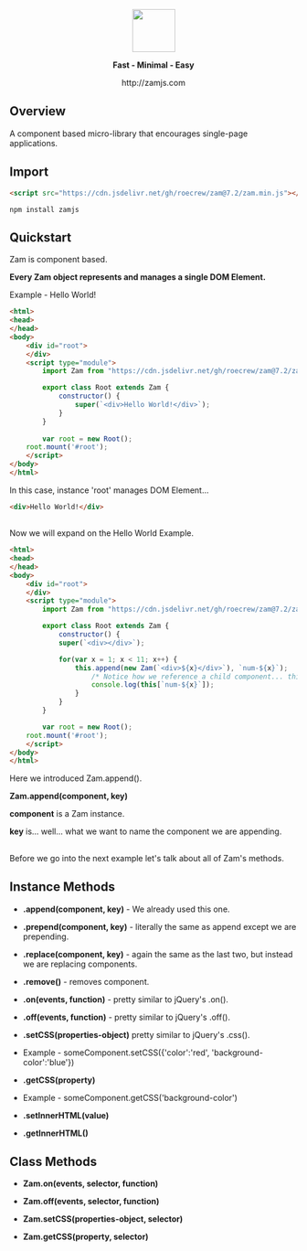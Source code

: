 <p align="center"><img src="https://i.imgur.com/b4uo72l.png" width="auto" height="75px" /><p/>

<p align="center">
<strong>Fast - Minimal - Easy</strong>
</p>

<p align="center">
http://zamjs.com
</p>

## Overview

A component based micro-library that encourages single-page applications.

## Import

```html
<script src="https://cdn.jsdelivr.net/gh/roecrew/zam@7.2/zam.min.js"></script>
```
```
npm install zamjs
```

## Quickstart

Zam is component based.

<strong>Every Zam object represents and manages a single DOM Element.</strong>

Example - Hello World!

```html
<html>
<head>
</head>
<body>
    <div id="root">
    </div>
    <script type="module">
        import Zam from "https://cdn.jsdelivr.net/gh/roecrew/zam@7.2/zam.min.js";

        export class Root extends Zam {
            constructor() {
                super(`<div>Hello World!</div>`);
            }
        }
        
        var root = new Root();
	root.mount('#root');
    </script>
</body>
</html>
```

In this case, instance 'root' manages DOM Element...

```html
<div>Hello World!</div>
```

##

Now we will expand on the Hello World Example.

```html
<html>
<head>
</head>
<body>
    <div id="root">
    </div>
    <script type="module">
        import Zam from "https://cdn.jsdelivr.net/gh/roecrew/zam@7.2/zam.min.js";

        export class Root extends Zam {
            constructor() {
            super(`<div></div>`);

            for(var x = 1; x < 11; x++) {
                this.append(new Zam(`<div>${x}</div>`), `num-${x}`);
                    /* Notice how we reference a child component... this['somekey'] */
                    console.log(this[`num-${x}`]);
                }
            }
        }

        var root = new Root();
	root.mount('#root');
    </script>
</body>
</html>
```

Here we introduced Zam.append().

<strong>Zam.append(component, key)</strong>

<strong>component</strong> is a Zam instance.

<strong>key</strong> is... well... what we want to name the component we are appending.

##

Before we go into the next example let's talk about all of Zam's methods.

## Instance Methods

* <strong>.append(component, key)</strong> - We already used this one.

* <strong>.prepend(component, key)</strong> - literally the same as append except we are prepending.

* <strong>.replace(component, key)</strong> - again the same as the last two, but instead we are replacing components.

* <strong>.remove()</strong> - removes component.

* <strong>.on(events, function)</strong> - pretty similar to jQuery's .on().

* <strong>.off(events, function)</strong> - pretty similar to jQuery's .off().

* <strong>.setCSS(properties-object)</strong> pretty similar to jQuery's .css().

* Example - someComponent.setCSS({'color':'red', 'background-color':'blue'})

* <strong>.getCSS(property)</strong>

* Example - someComponent.getCSS('background-color')

* <strong>.setInnerHTML(value)</strong>

* <strong>.getInnerHTML()</strong>

## Class Methods

* <strong>Zam.on(events, selector, function)</strong>

* <strong>Zam.off(events, selector, function)</strong>

* <strong>Zam.setCSS(properties-object, selector)</strong>

* <strong>Zam.getCSS(property, selector)</strong>
